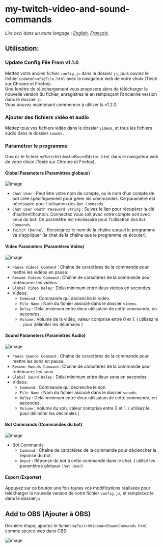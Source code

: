 # my-twitch-video-and-sound-commands

*Lire ceci dans un autre langage : [English](README.md), [Français](README.fr.md).*

## Utilisation:

### Update Config File From v1.1.0
Mettez votre ancien fichier `config.js` dans le dossier `js`, puis ouvrez le fichier `updateConfigFile.html` avec le navigateur web de votre choix (Testé sur Chrome et Firefox).  
Une fenêtre de téléchargement vous proposera alors de télécharger la nouvelle version du fichier, enregistrez le en remplaçant l'ancienne version dans le dossier `js`.  
Vous pouvez maintenant commencer à utiliser la v1.2.0.

### Ajouter des fichiers vidéo et audio
Mettez tous vos fichiers vidéo dans le dossier `videos`, et tous les fichiers audio dans le dossier `sounds`.

### Paramétrer le programme
Ouvrez le fichier `myTwitchVideoAndSoundEditor.html` dans le navigateur web de votre choix (Testé sur Chrome et Firefox).  

#### Global Parameters (Paramètres globaux)
![image](https://user-images.githubusercontent.com/17751686/128336117-d0a7a07d-1f85-469d-af53-374cd0847b49.png)
- `Chat User` : Peut être votre nom de compte, ou le nom d'un compte de bot créé spécifiquement pour gérer les commandes. Ce paramètre est nécéssaire pour l'utlisation des `Bot Commands`.
- `Chat User Oauth Password String` : Suivez le lien pour récupérer la clé d'authentification. Connectez vous soit avec votre compte soit avec celui du bot. Ce paramètre est nécéssaire pour l'utlisation des `Bot Commands`.
- `Twitch Channel` : Renseignez le nom de la chaîne auquel le programme va s'appliquer (le chat de la chaîne que le programme va écouter).


#### Video Parameters (Paramètres Vidéo)
![image](https://user-images.githubusercontent.com/17751686/128336328-6d53f906-15c6-461f-ae5a-4f9194717ff9.png)
- `Pause Videos Command` : Chaîne de caractères de la commande pour mettre les vidéos en pause.
- `Resume Videos Command` : Chaîne de caractères de la commande pour redémarrer les vidéos.
- `Global Video Delay` : Délai minimum entre deux vidéos en secondes.
- Videos:
  -  `Command` : Commande qui déclenche la vidéo.
  -  `File Name` : Nom du fichier associé dans le dossier `videos`.
  -  `Delay` : Délai minimum entre deux utilisation de cette commande, en secondes.
  -  `Volume` : Volume de la vidéo, valeur comprise entre 0 et 1. ( utilisez le `.` pour délimiter les décimales )


#### Sound Parameters (Paramètres Audio)
![image](https://user-images.githubusercontent.com/17751686/128336399-e77b5d6d-79ba-4ccd-bd5f-5910a1410c3b.png)
- `Pause Sounds Command` : Chaîne de caractères de la commande pour mettre les sons en pause.
- `Resume Sounds Command` : Chaîne de caractères de la commande pour redémarrer les sons.
- `Global Sound Delay` : Délai minimum entre deux sons en secondes.
- Videos:
  -  `Command` : Commande qui déclenche le son.
  -  `File Name` : Nom du fichier associé dans le dossier `sounds`.
  -  `Delay` : Délai minimum entre deux utilisation de cette commande, en secondes.
  -  `Volume` : Volume du son, valeur comprise entre 0 et 1. ( utilisez le `.` pour délimiter les décimales )


#### Bot Commands (Commandes du bot)
![image](https://user-images.githubusercontent.com/17751686/128336451-b39d61c8-8271-49f7-97ff-da6ecd60abfd.png)
- Bot Commands
  -  `Command` : Chaîne de caractères de la commande pour déclencher la réponse du bot.
  -  `Ouput` : Réponse du bot à cette commande dans le chat. ( utilise les paramètres globaux `Chat User`)

#### Export (Exporter)
Appuyez sur ce bouton une fois toutes vos modifications réalisées pour télécharger la nouvelle version de votre fichier `config.js`, et remplacez le dans le dossier`js`.

## Add to OBS (Ajouter à OBS)
Dernière étape, ajoutez le fichier `myTwitchVideoAndSoundCommands.html` comme source web dans OBS:

![image](https://user-images.githubusercontent.com/17751686/127782022-b564ccdc-45b1-4810-9643-6fcc72134265.png)
